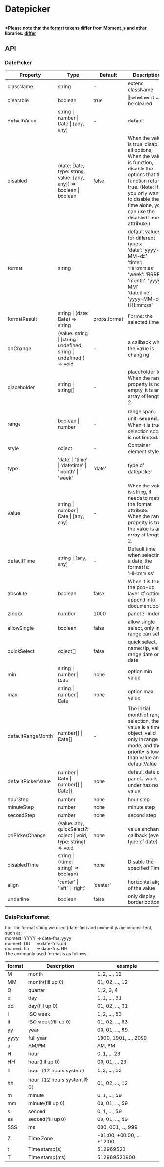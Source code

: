 # Datepicker

####   <br />*Please note that the format tokens differ from Moment.js and other libraries: [differ](https://github.com/date-fns/date-fns/blob/master/docs/unicodeTokens.md)

<example />

## API

### DatePicker

| Property | Type | Default | Description |
| --- | --- | --- | --- |
| className | string | - | extend className |
| clearable | boolean | true | whether it can be cleared |
| defaultValue | string \| number \| Date \| \[any, any] | - | default |
| disabled | (date: Date, type: string, value: \[any, any]) => boolean \| boolean  | false | When the value is true, disabled all options; When the value is function, disable the options that this function returns true. (Note: If you only want to disable the time alone, you can use the disabledTime attribute.) |
| format | string | | default values for different types: <br />'date': 'yyyy-MM-dd'<br />'time': 'HH:mm:ss'<br />'week': 'RRRR II'<br />'month': 'yyyy-MM'<br />'datetime': 'yyyy-MM-dd HH:mm:ss' |
| formatResult | string \| (date: Date) => string | props.format | Format the selected time |
| onChange | (value: string \| \[string \| undefined, string \| undefined\]) => void | - | a callback when the value is changing |
| placeholder | string \| string[] | - | placeholder text<br />When the range property is not empty, it is an array of length 2. |
| range | boolean \| number | - | range span，unit: **second**，<br />When it is true, selection scope is not limited. |
| style | object | - | Container element style |
| type | 'date' \| 'time' \| 'datetime' \| 'month' \| 'week' | 'date' | type of datepicker |
| value | string \| number \| Date \| \[any, any] | - | When the value is string, it needs to match the format attribute. <br /> When the range property is true, the value is an array of length 2. |
| defaultTime | string \| \[any, any] | - | Default time when selecting a date, the format is: 'HH:mm:ss' |
| absolute | boolean | false | When it is true, the pop-up layer of option append into document.body. |
| zIndex | number | 1000 | panel z-index |
| allowSingle | boolean | false | allow single select, only in range can set | 
| quickSelect | object[] | false | quick select, name: tip, value: range date or date | 
| min | string \| number \| Date | none | option min value |
| max | string \| number \| Date | none | option max value |
| defaultRangeMonth | number[] \| Date[] | - | The initial month of range selection, the value is a time object, valid only in range mode, and the priority is lower than value and defaultValue | 
| defaultPickerValue | number \| Date \| number[] \| Date[] | none | default date of panel，work under has no value |
| hourStep | number | none | hour step | 
| minuteStep | number | none | minute step | 
| secondStep | number | none | second step | 
| onPickerChange | (value: any, quickSelect?: object \| void, type: string) => void | none | value onchange callback (every type of date) |
| disabledTime | string \| ((time: string) => boolean) | none | Disable the specified Time. |
| align | 'center' \| 'left' \| 'right' | 'center' | horizontal align of the value |
| underline | boolean | false | only display border bottom  |

### DatePickerFormat

tip: The format string we used (date-fns) and moment.js are inconsistent, such as:<br />
moment: YYYY  => date-fns: yyyy <br />
moment: DD&nbsp;&nbsp;&nbsp;&nbsp; => date-fns: dd <br />
moment: hh&nbsp;&nbsp;&nbsp;&nbsp;&nbsp;  => date-fns: HH<br />
The commonly used format is as follows

| format | Description | example |
| --- | --- | --- |
|	M	| month | 1, 2, ..., 12 |
| MM | month(fill up 0) | 01, 02, ..., 12 |
| Q | quarter | 1, 2, 3, 4 |
| d | day |	1, 2, ..., 31
| dd | day(fill up 0) |	01, 02, ..., 31 |
| I | ISO week | 1, 2, ..., 53 |
| II | ISO week(fill up 0) | 01, 02, ..., 53 |
| yy | year | 00, 01, ..., 99 |
| yyyy | full year | 1900, 1901, ..., 2099 |
| a | AM/PM | AM, PM |
| H | hour | 0, 1, ... 23 |
| HH | hour(fill up 0) | 00, 01, ... 23 |
| h | hour（12 hours system） | 1, 2, ..., 12 |
| hh | hour（12 hours system,补0） | 01, 02, ..., 12 |
| m | minute | 0, 1, ..., 59 |
| mm | minute(fill up 0) | 00, 01, ..., 59 |
| s | second | 0, 1, ..., 59 |
| ss | second(fill up 0) | 00, 01, ..., 59 |
| SSS | ms | 000, 001, ..., 999 |
| Z | Time Zone | -01:00, +00:00, ... +12:00 |
| t | Time stamp(s) |	512969520 |
| T | Time stamp(ms) | 512969520900 |
